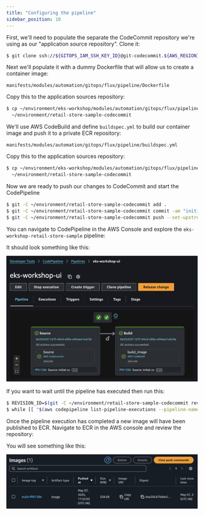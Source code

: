 ```yaml
---
title: "Configuring the pipeline"
sidebar_position: 10
---
```


First, we'll need to populate the separate the CodeCommit repository we're using as our "application source repository". Clone it:

```bash
$ git clone ssh://${GITOPS_IAM_SSH_KEY_ID}@git-codecommit.${AWS_REGION}.amazonaws.com/v1/repos/${EKS_CLUSTER_NAME}-retail-store-sample ~/environment/retail-store-sample-codecommit
```

Next we'll populate it with a dummy Dockerfile that will allow us to create a container image:

```file
manifests/modules/automation/gitops/flux/pipeline/Dockerfile
```

Copy this to the application sources repository:

```bash
$ cp ~/environment/eks-workshop/modules/automation/gitops/flux/pipeline/Dockerfile \
  ~/environment/retail-store-sample-codecommit
```

We'll use AWS CodeBuild and define `buildspec.yml` to build our container image and push it to a private ECR repository:

```file
manifests/modules/automation/gitops/flux/pipeline/buildspec.yml
```

Copy this to the application sources repository:

```bash
$ cp ~/environment/eks-workshop/modules/automation/gitops/flux/pipeline/buildspec.yml \
  ~/environment/retail-store-sample-codecommit
```

Now we are ready to push our changes to CodeCommit and start the CodePipeline

```bash
$ git -C ~/environment/retail-store-sample-codecommit add .
$ git -C ~/environment/retail-store-sample-codecommit commit -am "initial commit"
$ git -C ~/environment/retail-store-sample-codecommit push --set-upstream origin main
```

You can navigate to CodePipeline in the AWS Console and explore the `eks-workshop-retail-store-sample` pipeline:

<ConsoleButton url="https://console.aws.amazon.com/codesuite/codepipeline/pipelines/eks-workshop-retail-store-sample/view" service="codepipeline" label="Open CodePipeline console"/>

It should look something like this:

![ci-start](../assets/ci-start.png)

If you want to wait until the pipeline has executed then run this:

```bash timeout=900 wait=30
$ REVISION_ID=$(git -C ~/environment/retail-store-sample-codecommit rev-parse HEAD)
$ while [[ "$(aws codepipeline list-pipeline-executions --pipeline-name ${EKS_CLUSTER_NAME}-ui --query "pipelineExecutionSummaries[?sourceRevisions[?revisionId=='$REVISION_ID']].status" --output text)" != "Succeeded" ]]; do echo "Waiting for pipeline to execute..."; sleep 10; done; echo "Done!"
```

Once the pipeline execution has completed a new image will have been published to ECR. Navigate to ECR in the AWS console and review the repository:

<ConsoleButton url="https://console.aws.amazon.com/ecr/private-registry/repositories" service="ecr" label="Open ECR console"/>

You will see something like this:

![ci-start](../assets/ecr.png)

